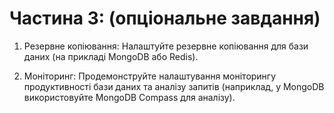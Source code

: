 # Частина 3: (опціональне завдання)

1. Резервне копіювання:
Налаштуйте резервне копіювання для бази даних (на прикладі MongoDB або Redis).

2. Моніторинг:
Продемонструйте налаштування моніторингу продуктивності бази даних та аналізу запитів (наприклад, у MongoDB використовуйте MongoDB Compass для аналізу).
